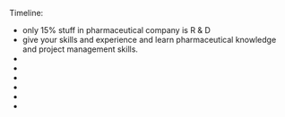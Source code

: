Timeline: 

* only 15% stuff in pharmaceutical company is R & D
* give your skills and experience and learn pharmaceutical knowledge and project management skills. 
* 
*
*
*
*
*
